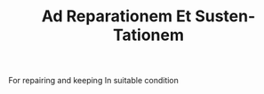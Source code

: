 ---
title: Ad Reparationem Et Susten-Tationem
permalink: "/definitions/ad-reparationem-et-susten-tationem.html"
body: For repairing and keeping In suitable condition
published_at: '2018-07-07'
layout: post
---